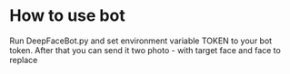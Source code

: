# How to use bot

Run DeepFaceBot.py and set environment variable TOKEN to your bot token. After that you can send it two photo - with target face and face to replace